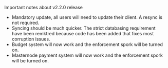 Important notes about v2.2.0 release

- Mandatory update, all users will need to update their client. A resync is not required.
- Syncing should be much quicker. The strict databasing requirement have been remktred because code has been added that fixes most corruption issues.
- Budget system will now work and the enforcement spork will be turned on.
- Masternode payment system will now work and the enforcement spork will be turned on.
